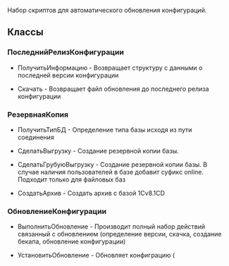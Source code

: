 Набор скриптов для автоматического обновления конфигураций.

## Классы

### ПоследнийРелизКонфигурации

  - ПолучитьИнформацию - Возвращает структуру с данными о последней версии конфигурации
  
  - Скачать - Возвращает файл обновления до последнего релиза конфигурации

### РезервнаяКопия

  - ПолучитьТипБД - Определение типа базы исходя из пути соединения
  
  - СделатьВыгрузку - Создание резервной копии базы.
  
  - СделатьГрубуюВыгрузку - Создание резервной копии базы. В случае наличия пользователей в базе добавит суфикс online. Подходит только для файловых баз

  - СоздатьАрхив - Создать архив с базой 1Cv8.1CD

### ОбновлениеКонфигурации

  - ВыполнитьОбновление - Производит полный набор действий связанный с обновлением (определение версии, скачка, создание бекапа, обновление конфигурации)
  
  - УстановитьОбновление - Обновляет конфиграцию (
